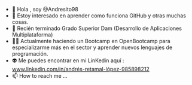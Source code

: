 - 👋 Hola , soy @Andresito98
- 👀 Estoy interesado en aprender como funciona GitHub y otras muchas cosas.
- 💞️ Recién terminado Grado Superior Dam (Desarrollo de Aplicaciones Multiplataforma)
- 👨‍🎓 Actualmente haciendo un Bootcamp en OpenBootcamp para especializarme más en el sector y aprender nuevos lenguajes de programación.
- 👽 Me puedes encontrar en mi LinKedin aquí : www.linkedin.com/in/andrés-retamal-lópez-985898212
- 📫 How to reach me ...

<!---
Andresito98/Andresito98 is a ✨ special ✨ repository because its `README.md` (this file) appears on your GitHub profile.
You can click the Preview link to take a look at your changes.
--->
